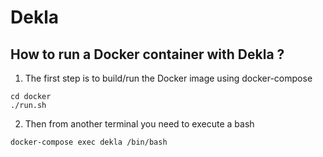 # Dekla

## How to run a Docker container with Dekla ?

1. The first step is to build/run the Docker image using docker-compose

```
cd docker
./run.sh
```

2. Then from another terminal you need to execute a bash

```
docker-compose exec dekla /bin/bash
```
